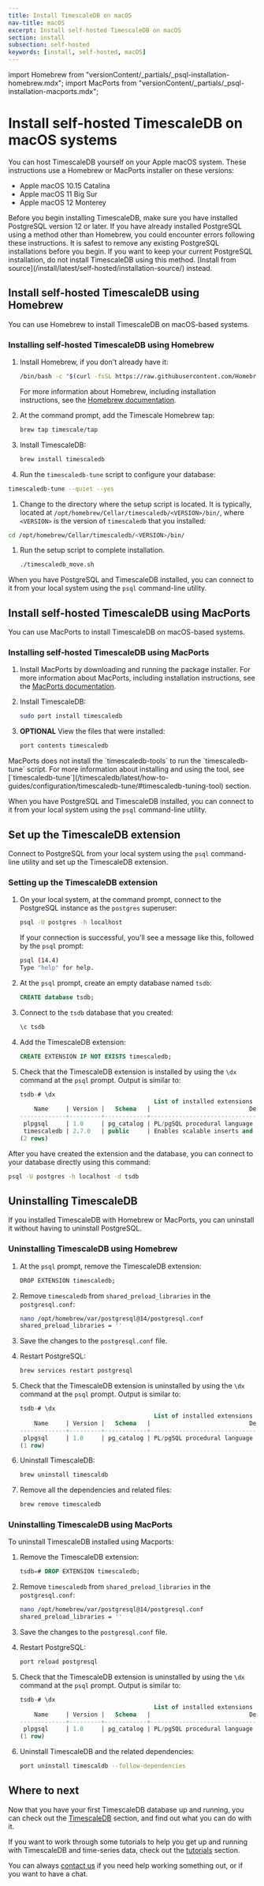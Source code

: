 ```yaml
---
title: Install TimescaleDB on macOS
nav-title: macOS
excerpt: Install self-hosted TimescaleDB on macOS
section: install
subsection: self-hosted
keywords: [install, self-hosted, macOS]
---
```


import Homebrew from "versionContent/_partials/_psql-installation-homebrew.mdx";
import MacPorts from "versionContent/_partials/_psql-installation-macports.mdx";

# Install self-hosted TimescaleDB on macOS systems

You can host TimescaleDB yourself on your Apple macOS system.
These instructions use a Homebrew or MacPorts installer on these versions:

*   Apple macOS 10.15 Catalina
*   Apple macOS 11 Big Sur
*   Apple macOS 12 Monterey

<highlight type="important">
Before you begin installing TimescaleDB, make sure you have installed PostgreSQL
version 12 or later.
</highlight>

<highlight type="warning">
If you have already installed PostgreSQL using a method other than Homebrew, you
could encounter errors following these instructions. It is safest to remove any
existing PostgreSQL installations before you begin. If you want to keep your
current PostgreSQL installation, do not install TimescaleDB using this method.
[Install from source](/install/latest/self-hosted/installation-source/)
instead.
</highlight>

## Install self-hosted TimescaleDB using Homebrew

You can use Homebrew to install TimescaleDB on macOS-based systems.

<procedure>

### Installing self-hosted TimescaleDB using Homebrew

1.  Install Homebrew, if you don't already have it:

    ```bash
    /bin/bash -c "$(curl -fsSL https://raw.githubusercontent.com/Homebrew/install/HEAD/install.sh)"
    ```

    For more information about Homebrew, including installation instructions,
    see the [Homebrew documentation][homebrew].
1.  At the command prompt, add the Timescale Homebrew tap:

    ```bash
    brew tap timescale/tap
    ```

1.  Install TimescaleDB:

    ```bash
    brew install timescaledb
    ```

1.  Run the `timescaledb-tune` script to configure your database:

   ```bash
   timescaledb-tune --quiet --yes 
   ```

1.  Change to the directory where the setup script is located. It is typically,
   located at `/opt/homebrew/Cellar/timescaledb/<VERSION>/bin/`, where
   `<VERSION>` is the version of `timescaledb` that you installed:

   ```bash
   cd /opt/homebrew/Cellar/timescaledb/<VERSION>/bin/
   ```

1.  Run the setup script to complete installation.

    ```bash
    ./timescaledb_move.sh
    ```

</procedure>

When you have PostgreSQL and TimescaleDB installed, you can connect to it from
your local system using the `psql` command-line utility.

<Homebrew />

## Install self-hosted TimescaleDB using MacPorts

You can use MacPorts to install TimescaleDB on macOS-based systems.

<procedure>

### Installing self-hosted TimescaleDB using MacPorts

1.  Install MacPorts by downloading and running the package installer.
    For more information about MacPorts, including installation instructions,
    see the [MacPorts documentation][macports].
1.  Install TimescaleDB:

    ```bash
    sudo port install timescaledb
    ```

1.  **OPTIONAL** View the files that were installed:

    ```bash
    port contents timescaledb
    ```

<highlight type="important">
MacPorts does not install the `timescaledb-tools` to run the `timescaledb-tune`
script. For more information about installing and using the tool, see
[`timescaledb-tune`](/timescaledb/latest/how-to-guides/configuration/timescaledb-tune/#timescaledb-tuning-tool)
section.
</highlight>

</procedure>

When you have PostgreSQL and TimescaleDB installed, you can connect to it from
your local system using the `psql` command-line utility.

<MacPorts />

## Set up the TimescaleDB extension
Connect to PostgreSQL from your local system using the `psql` command-line
utility and set up the TimescaleDB extension.

<procedure>

### Setting up the TimescaleDB extension

1.  On your local system, at the command prompt, connect to the PostgreSQL
    instance as the `postgres` superuser:

    ```bash
    psql -U postgres -h localhost
    ```

    If your connection is successful, you'll see a message like this, followed
    by the `psql` prompt:

    ```bash
    psql (14.4)
    Type "help" for help.
    ```

1.  At the `psql` prompt, create an empty database named `tsdb`:

    ```sql
    CREATE database tsdb;
    ```

1.  Connect to the `tsdb` database that you created:

    ```sql
    \c tsdb
    ```

1.  Add the TimescaleDB extension:

    ```sql
    CREATE EXTENSION IF NOT EXISTS timescaledb;
    ```

1.  Check that the TimescaleDB extension is installed by using the `\dx`
    command at the `psql` prompt. Output is similar to:

    ```sql
    tsdb-# \dx
                                          List of installed extensions
        Name     | Version |   Schema   |                            Description                            
    -------------+---------+------------+-------------------------------------------------------------------
     plpgsql     | 1.0     | pg_catalog | PL/pgSQL procedural language
     timescaledb | 2.7.0   | public     | Enables scalable inserts and complex queries for time-series data
    (2 rows)
    ```

</procedure>

After you have created the extension and the database, you can connect to your
database directly using this command:

```bash
psql -U postgres -h localhost -d tsdb
```

## Uninstalling TimescaleDB

If you installed TimescaleDB with Homebrew or MacPorts, you can uninstall 
it without having to uninstall PostgreSQL.

<procedure>

### Uninstalling TimescaleDB using Homebrew


1.  At the `psql` prompt, remove the TimescaleDB extension:

    ```bash
    DROP EXTENSION timescaledb;
    ```

1.  Remove `timescaledb` from `shared_preload_libraries` in the `postgresql.conf`:

    ```bash
    nano /opt/homebrew/var/postgresql@14/postgresql.conf
    shared_preload_libraries = ''
    ```

1.  Save the changes to the `postgresql.conf` file.

1.  Restart PostgreSQL:

    ```bash
    brew services restart postgresql
    ```

1.  Check that the TimescaleDB extension is uninstalled by using the `\dx`
    command at the `psql` prompt. Output is similar to:

    ```sql
    tsdb-# \dx
                                          List of installed extensions
        Name     | Version |   Schema   |                            Description                            
    -------------+---------+------------+-------------------------------------------------------------------
     plpgsql     | 1.0     | pg_catalog | PL/pgSQL procedural language
    (1 row) 
    ```

1.  Uninstall TimescaleDB:

    ```bash
    brew uninstall timescaldb
    ```

1.  Remove all the dependencies and related files:

    ```bash
    brew remove timescaledb
    ```

</procedure>

<procedure>

### Uninstalling TimescaleDB using MacPorts

To uninstall TimescaleDB installed using Macports:

1.  Remove the TimescaleDB extension:

    ```sql
    tsdb=# DROP EXTENSION timescaledb;
    ```

1.  Remove `timescaledb` from `shared_preload_libraries` in the `postgresql.conf`:

    ```bash
    nano /opt/homebrew/var/postgresql@14/postgresql.conf
    shared_preload_libraries = ''
    ```

1.  Save the changes to the `postgresql.conf` file.

1.  Restart PostgreSQL:

    ```bash
    port reload postgresql
    ```

1.  Check that the TimescaleDB extension is uninstalled by using the `\dx`
    command at the `psql` prompt. Output is similar to:

    ```sql
    tsdb-# \dx
                                          List of installed extensions
        Name     | Version |   Schema   |                            Description                            
    -------------+---------+------------+-------------------------------------------------------------------
     plpgsql     | 1.0     | pg_catalog | PL/pgSQL procedural language
    (1 row) 
    ```

1.  Uninstall TimescaleDB and the related dependencies:

    ```bash
    port uninstall timescaldb --follow-dependencies
    ```

</procedure>

## Where to next

Now that you have your first TimescaleDB database up and running, you can check
out the [TimescaleDB][tsdb-docs] section, and find out what you can do with it.

If you want to work through some tutorials to help you get up and running with
TimescaleDB and time-series data, check out the [tutorials][tutorials] section.

You can always [contact us][contact] if you need help working something out, or
if you want to have a chat.

[contact]: https://www.timescale.com/contact
[tsdb-docs]: /timescaledb/:currentVersion:/
[tutorials]: /timescaledb/:currentVersion:/tutorials/
[homebrew]: https://docs.brew.sh/Installation
[install-psql]: /timescaledb/:currentVersion:/how-to-guides/connecting/psql/
[macports]: https://guide.macports.org/#installing.macports

